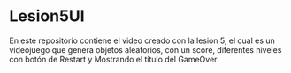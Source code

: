 # Lesion5UI
En este repositorio contiene el video creado con la lesion 5, el cual es un videojuego que genera objetos aleatorios, con un score, diferentes niveles con botón de Restart y Mostrando el título del GameOver
